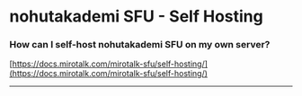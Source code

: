 # nohutakademi SFU - Self Hosting

### How can I self-host nohutakademi SFU on my own server?

[https://docs.mirotalk.com/mirotalk-sfu/self-hosting/](https://docs.mirotalk.com/mirotalk-sfu/self-hosting/)

---
